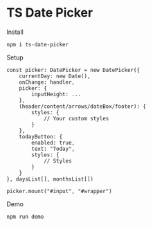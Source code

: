 # TS Date Picker

Install

    npm i ts-date-picker

Setup

    const picker: DatePicker = new DatePicker({
        currentDay: new Date(),
        onChange: handler,
        picker: {
            inputHeight: ...
        },
        (header/content/arrows/dateBox/footer): {
            styles: {
                // Your custom styles
            }
        },
        todayButton: {
            enabled: true,
            text: "Today",
            styles: {
                // Styles
            }
        }
    }, daysList[], monthsList[])
    
    picker.mount("#input", "#wrapper")

Demo

    npm run demo
